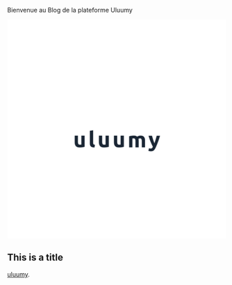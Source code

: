 Bienvenue au Blog de la plateforme Uluumy

![Image of fast.ai logo](images/uluumylogo.png)

## This is a title

[uluumy](https://www.uluumy.com).  
